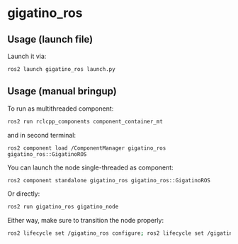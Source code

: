 # gigatino_ros

## Usage (launch file)

Launch it via:
```bash
ros2 launch gigatino_ros launch.py
```

## Usage (manual bringup)
To run as multithreaded component:
```bash
ros2 run rclcpp_components component_container_mt
```
and in second terminal:
```
ros2 component load /ComponentManager gigatino_ros gigatino_ros::GigatinoROS
```

You can launch the node single-threaded as component:
```bash
ros2 component standalone gigatino_ros gigatino_ros::GigatinoROS
```
Or directly:
```bash
ros2 run gigatino_ros gigatino_node
```

Either way, make sure to transition the node properly:
```bash
ros2 lifecycle set /gigatino_ros configure; ros2 lifecycle set /gigatino_ros activate
```
